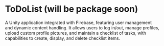 # ToDoList (will be package soon)

A Unity application integrated with Firebase, featuring user management and dynamic content handling. It allows users to log in/out, manage profiles, upload custom profile pictures, and maintain a checklist of tasks, with capabilities to create, display, and delete checklist items.
